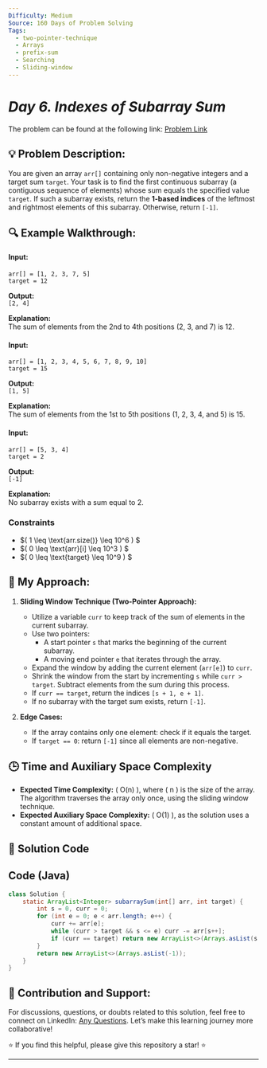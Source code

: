 ```yaml
---
Difficulty: Medium
Source: 160 Days of Problem Solving
Tags:
  - two-pointer-technique
  - Arrays
  - prefix-sum
  - Searching
  - Sliding-window
---
```


#  _Day 6. Indexes of Subarray Sum_ 

The problem can be found at the following link: [Problem Link](https://www.geeksforgeeks.org/batch/gfg-160-problems/track/two-pointer-technique-gfg-160/problem/subarray-with-given-sum-1587115621)

## 💡 **Problem Description:**

You are given an array `arr[]` containing only non-negative integers and a target sum `target`. Your task is to find the first continuous subarray (a contiguous sequence of elements) whose sum equals the specified value `target`. If such a subarray exists, return the **1-based indices** of the leftmost and rightmost elements of this subarray. Otherwise, return `[-1]`.

## 🔍 **Example Walkthrough:**

#### **Input:**

`arr[] = [1, 2, 3, 7, 5]`  
`target = 12`

**Output:**  
`[2, 4]`

**Explanation:**  
The sum of elements from the 2nd to 4th positions (2, 3, and 7) is 12.

#### **Input:**

`arr[] = [1, 2, 3, 4, 5, 6, 7, 8, 9, 10]`  
`target = 15`

**Output:**  
`[1, 5]`

**Explanation:**  
The sum of elements from the 1st to 5th positions (1, 2, 3, 4, and 5) is 15.

#### **Input:**

`arr[] = [5, 3, 4]`  
`target = 2`

**Output:**  
`[-1]`

**Explanation:**  
No subarray exists with a sum equal to 2.

### **Constraints**

- $\( 1 \leq \text{arr.size()} \leq 10^6 \) $
- $\( 0 \leq \text{arr}[i] \leq 10^3 \) $
- $\( 0 \leq \text{target} \leq 10^9 \) $

## 🎯 **My Approach:**

1. **Sliding Window Technique (Two-Pointer Approach):**

   - Utilize a variable `curr` to keep track of the sum of elements in the current subarray.
   - Use two pointers:
     - A start pointer `s` that marks the beginning of the current subarray.
     - A moving end pointer `e` that iterates through the array.
   - Expand the window by adding the current element (`arr[e]`) to `curr`.
   - Shrink the window from the start by incrementing `s` while `curr > target`. Subtract elements from the sum during this process.
   - If `curr == target`, return the indices `[s + 1, e + 1]`.
   - If no subarray with the target sum exists, return `[-1]`.

2. **Edge Cases:**
   - If the array contains only one element: check if it equals the target.
   - If `target == 0`: return `[-1]` since all elements are non-negative.

## 🕒 **Time and Auxiliary Space Complexity**

- **Expected Time Complexity:** \( O(n) \), where \( n \) is the size of the array. The algorithm traverses the array only once, using the sliding window technique.
- **Expected Auxiliary Space Complexity:** \( O(1) \), as the solution uses a constant amount of additional space.

## 📝 **Solution Code**

## Code (Java)

```java
class Solution {
    static ArrayList<Integer> subarraySum(int[] arr, int target) {
        int s = 0, curr = 0;
        for (int e = 0; e < arr.length; e++) {
            curr += arr[e];
            while (curr > target && s <= e) curr -= arr[s++];
            if (curr == target) return new ArrayList<>(Arrays.asList(s + 1, e + 1));
        }
        return new ArrayList<>(Arrays.asList(-1));
    }
}
```

## 🎯 **Contribution and Support:**

For discussions, questions, or doubts related to this solution, feel free to connect on LinkedIn: [Any Questions](https://www.linkedin.com/in/sanjana-yadav007). Let’s make this learning journey more collaborative!

⭐ If you find this helpful, please give this repository a star! ⭐

---
